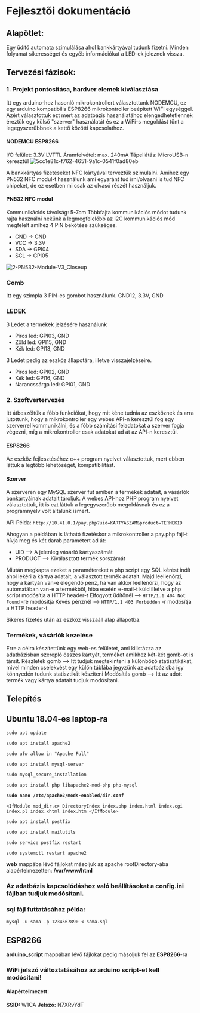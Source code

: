 # Fejlesztői dokumentáció
## Alapötlet:
Egy űdítő automata szimulálása ahol bankkártyával tudunk fizetni. Minden folyamat sikerességet és egyéb információkat a LED-ek jeleznek vissza.

## Tervezési fázisok:
### 1. Projekt pontosítása, hardver elemek kiválasztása
Itt egy arduino-hoz hasonló mikrokontrollert választottunk NODEMCU, ez egy arduino kompatibilis ESP8266 mikrokontroller beépített WiFi egységgel.
Azért választottuk ezt mert az adatbázis használatához elengedhetetlennek éreztük egy külső "szerver" használatát és ez a WiFi-s megoldást tűnt a legegyszerűbbnek a kettő közötti kapcsolathoz.

#### NODEMCU ESP8266
I/O felület: 3.3V LVTTL
Áramfelvétel: max. 240mA
Tápellátás: MicroUSB-n keresztül
![5cc1e81c-f762-4651-9a1c-0541f0ad80eb](https://user-images.githubusercontent.com/44652322/72210579-bfd39800-34bd-11ea-9423-5f36f5c8bac9.jpg)


A bankkártyás fizetéseket NFC kártyával terveztük szimulálni. 
Amihez egy PN532 NFC modul-t használunk ami egyaránt tud írni/olvasni is tud NFC chipeket, de ez esetben mi csak az olvasó részét használjuk.

#### PN532 NFC modul
Kommunikációs távolság: 5-7cm
Többfajta kommunikációs módot tudunk rajta használni nekünk a legmegfelelőbb az I2C kommunikációs mód megfelelt amihez 4 PIN bekötése szükséges.

- GND -> GND
- VCC -> 3.3V
- SDA -> GPI04
- SCL -> GPI05

![2-PN532-Module-V3_Closeup](https://user-images.githubusercontent.com/44652322/72210637-a717b200-34be-11ea-8b54-fa8020fbdaca.jpg)


### Gomb
Itt egy szimpla 3 PIN-es gombot használunk.
GND12, 3.3V, GND


### LEDEK
3 Ledet a termékek jelzésére használunk 
- Piros led: GPI03, GND
- Zöld led: GPI15, GND
- Kék led: GPI13, GND


3 Ledet pedig az eszköz állapotára, illetve visszajelzéseire.
- Piros led: GPI02, GND
- Kék led: GPI16, GND
- Narancssárga led: GPI01, GND

### 2. Szoftvertervezés
Itt átbeszéltük a főbb funkciókat, hogy mit kéne tudnia az eszköznek és arra jutottunk, hogy a mikrokontroller egy webes API-n keresztül fog egy szerverrel kommunikálni,
és a főbb számítási feladatokat a szerver fogja végezni, míg a mikrokontroller csak adatokat ad át az API-n keresztül.
#### ESP8266 
Az eszköz fejlesztéséhez c++ program nyelvet választottuk, mert ebben láttuk a legtöbb lehetőséget, kompatibilitást.
#### Szerver
A szerveren egy MySQL szerver fut amiben a termékek adatait, a vásárlók bankártyáinak adatait tároljuk.
A webes API-hoz PHP program nyelvet választottuk, itt is ezt láttuk a legegyszerűbb megoldásnak és ez a programnyelv volt általunk ismert.

API Példa:
`http://10.41.0.1/pay.php?uid=KARTYASZAM&product=TERMEKID`

Ahogyan a példában is látható fizetéskor a mikrokontroller a pay.php fájl-t hívja meg és két darab paramétert ad át:
- UID --> A jelenleg vásárló kártyaszámát
- PRODUCT --> Kiválasztott termék sorszámát

Miután megkapta ezeket a paramétereket a php script egy SQL kérést indít ahol lekéri a kártya adatait, a választott termék adatait.
Majd leellenőrzi, hogy a kártyán van-e elegendő pénz, ha van akkor leellenőrzi, hogy az automatában van-e a termékből, hiba esetén e-mail-t küld illetve
a php script modósítja a HTTP header-t
Elfogyott űdítőnél --> `HTTP/1.1 404 Not Found` -re modósítja
Kevés pénznél --> `HTTP/1.1 403 Forbidden` -r modósítja a HTTP header-t

Sikeres fizetés után az eszköz visszaáll alap állapotba.

### Termékek, vásárlók kezelése
Erre a célra készítettünk egy web-es felületet, ami kilistázza az adatbázisban szereplő összes kártyát, terméket amikhez két-két gomb-ot is társít.
Részletek gomb --> Itt tudjuk megtekinteni a különböző statisztikákat, mivel minden cselekvést egy külön táblába jegyzünk az adatbázisba így könnyedén tudunk statisztikát készíteni
Modósítás gomb --> Itt az adott termék vagy kártya adatait tudjuk modósítani.

## Telepítés
## Ubuntu 18.04-es laptop-ra
`sudo apt update`

`sudo apt install apache2`

`sudo ufw allow in "Apache Full"`

`sudo apt install mysql-server`

`sudo mysql_secure_installation`

`sudo apt install php libapache2-mod-php php-mysql`

**`sudo nano /etc/apache2/mods-enabled/dir.conf`**

`<IfModule mod_dir.c>
    DirectoryIndex index.php index.html index.cgi index.pl index.xhtml index.htm
</IfModule>`


`sudo apt install postfix`

`sudo apt install mailutils`

`sudo service postfix restart`



`sudo systemctl restart apache2`


**web** mappába lévő fájlokat másoljuk az apache rootDirectory-ába alapértelmezetten: **/var/www/html**

### Az adatbázis kapcsolódáshoz való beállításokat a **config.ini** fájlban tudjuk modósítani.
### sql fájl futtatásához példa:
`mysql -u sama -p 1234567890 < sama.sql`

## ESP8266

**arduino_script** mappában lévő fájlokat pedig másoljuk fel az **ESP8266**-ra

### WiFi jelszó változtatásához az arduino script-et kell modósítani!
#### Alapértelmezett:
**SSID:** W1CA
**Jelszó:** N7XRvYdT

